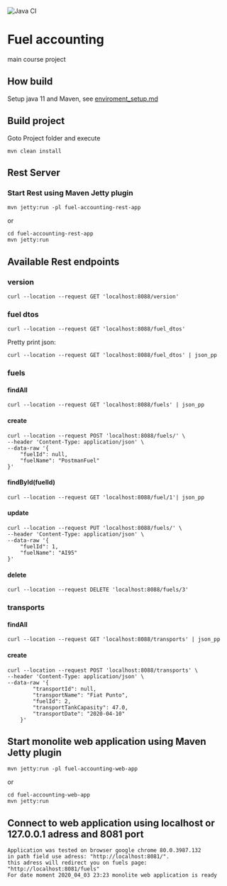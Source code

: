 ![Java CI](https://github.com/alexanderignathick/aignathick-fuel-accounting/workflows/Java%20CI/badge.svg)

# Fuel accounting
main course project

## How build
Setup java 11 and Maven, see [enviroment_setup.md](enviroment_setup.md)

## Build project 
Goto Project folder and execute  
    
    mvn clean install

## Rest Server
### Start Rest using Maven Jetty plugin
```
mvn jetty:run -pl fuel-accounting-rest-app
```    
or
 ``` 
cd fuel-accounting-rest-app
mvn jetty:run
```

## Available Rest endpoints
### version
    curl --location --request GET 'localhost:8088/version'
### fuel dtos
```
curl --location --request GET 'localhost:8088/fuel_dtos'
```
Pretty print json:
```
curl --location --request GET 'localhost:8088/fuel_dtos' | json_pp       
```
### fuels

#### findAll
    curl --location --request GET 'localhost:8088/fuels' | json_pp

#### create
    curl --location --request POST 'localhost:8088/fuels/' \
    --header 'Content-Type: application/json' \
    --data-raw '{
        "fuelId": null,
        "fuelName": "PostmanFuel"
    }'
    
#### findById(fuelId)
    curl --location --request GET 'localhost:8088/fuel/1'| json_pp

#### update
    curl --location --request PUT 'localhost:8088/fuels/' \
    --header 'Content-Type: application/json' \
    --data-raw '{
        "fuelId": 1,
        "fuelName": "AI95"
    }'

#### delete
    curl --location --request DELETE 'localhost:8088/fuels/3'
    
### transports

#### findAll
    curl --location --request GET 'localhost:8088/transports' | json_pp
#### create
    curl --location --request POST 'localhost:8088/transports' \
    --header 'Content-Type: application/json' \
    --data-raw '{
            "transportId": null,
            "transportName": "Fiat Punto",
            "fuelId": 2,
            "transportTankCapasity": 47.0,
            "transportDate": "2020-04-10"
        }'

## Start monolite web application using Maven Jetty plugin
 ```
 mvn jetty:run -pl fuel-accounting-web-app
 ```    
 or
 ``` 
 cd fuel-accounting-web-app
 mvn jetty:run
 ```

## Connect to web application using localhost or 127.0.0.1 adress and 8081 port
    Application was tested on browser google chrome 80.0.3987.132
    in path field use adress: "http://localhost:8081/".
    this adress will redirect you on fuels page: "http://localhost:8081/fuels"
    For date moment 2020_04_03 23:23 monolite web application is ready

